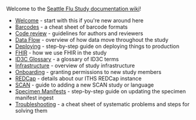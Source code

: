 Welcome to the [Seattle Flu Study documentation wiki](https://github.com/seattleflu/documentation/wiki)!

- [Welcome](welcome) - start with this if you're new around here
- [Barcodes](barcodes) - a cheat sheet of barcode formats
- [Code review](code-review) - guidelines for authors and reviewers
- [Data Flow](data-flow) - overview of how data move throughout the study
- [Deploying](deploying) - step-by-step guide on deploying things to production
- [FHIR](fhir) - how we use FHIR in the study
- [ID3C Glossary](id3c-glossary) - a glossary of ID3C terms
- [Infrastructure](infrastructure) - overview of study infrastructure
- [Onboarding](onboarding) - granting permissions to new study members
- [REDCap](redcap) - details about our ITHS REDCap instance
- [SCAN](scan) - guide to adding a new SCAN study or language
- [Specimen Manifests](specimen-manifests) - step-by-step guide on updating the specimen manifest ingest
- [Troubleshooting](troubleshooting) - a cheat sheet of systematic problems and steps for solving them
